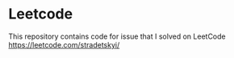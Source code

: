# Leetcode
This repository contains code for issue that I solved on LeetCode https://leetcode.com/stradetskyi/
